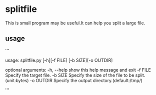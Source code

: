 # splitfile
 This is small program may be useful.It can help you split a large file.



## usage

'''

usage: splitfile.py [-h][-f FILE] [-b SIZE][-o OUTDIR]

optional arguments:
  -h, --help  show this help message and exit
  -f FILE     Specify the target file.
  -b SIZE     Specify the size of the file to be split.(unit:bytes)
  -o OUTDIR   Specify the output directory.(default:/tmp/)

'''









